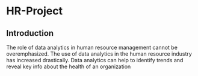 # HR-Project

## Introduction

The role of data analytics in human resource management cannot be overemphasized. The use of data analytics in the human resource industry has increased drastically. Data analytics can help to identify trends and reveal key info about the health of an organization

